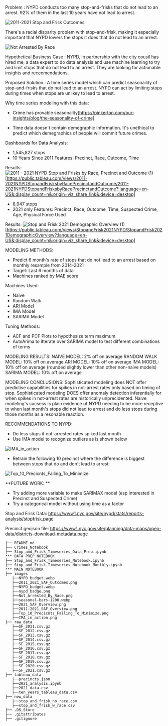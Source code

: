 Problem : NYPD conducts too many stop-and-frisks that do not lead to an arrest. 92% of them in the last 10 years have not lead to arrest.


![2011-2021 Stop and Frisk Outcomes](https://user-images.githubusercontent.com/8728172/192606536-a3481bd9-c2f6-4413-bb65-cabf7c4ecdf5.png)

There's a racial disparity problem with stop-and-frisk, making it especially important that NYPD lowers the stops it does that do not lead to an arrest. 



![Not Arrested By Race](https://user-images.githubusercontent.com/8728172/192607158-66c40036-7fdf-4e74-89e4-935aa0df5361.png)


Hypothetical Business Case : NYPD, in partnership with the city cousil has hired me, a data expert to do data analysis and use machine learning to try and limit stops that do not lead to an arrest. They are looking for actionable insights and reccomendations.

Proposed Solution : A time series model which can predict seasonaility of stop-and-frisks that do not lead to an arrest. NYPD can act by limiting stops during times when stops are unlikey to lead to arrest. 

Why time series modeling with this data:
- Crime has provable seasonality[https://pinkerton.com/our-insights/blog/the-seasonality-of-crime]

- Time data doesn't contain demegraphic information. It's unethical to predict which demegraphics of people will commit future crimes. 


Dashboards for Data Analysis: 
- 1,545,827 stops
- 10 Years Since 2011
Features: Precinct, Race, Outcome, Time 


Results: 
![2011 - 2021 NYPD Stop and Frisks by Race, Precinct and Outcome (1)](https://user-images.githubusercontent.com/8728172/192608798-453a0326-4ca3-460b-8960-c2f2b70a4beb.png)[https://public.tableau.com/views/2011-2021NYPDStopandFrisksbyRacePrecinctandOutcome/2011-2021NYPDStopandFrisksbyRacePrecinctandOutcome?:language=en-US&:display_count=n&:origin=viz_share_link&:device=desktop]

- 8,947 stops
- 2021 only
Features: Precinct, Race, Outcome, Time, Suspected Crime, Age, Physical Force Used


Results: 
![Stop and Frisk 2021 Demographic Overview (1)](https://user-images.githubusercontent.com/8728172/192609621-8f8c7133-059f-4000-8a81-9ecb3a5f7036.png)[https://public.tableau.com/views/StopandFrisk2021NYPD/StopandFrisk2021DemographicOverview?:language=en-US&:display_count=n&:origin=viz_share_link&:device=desktop]


MODELING METHODS:

- Predict 6 month's rate of stops that do not lead to an arrest based on monthly resample from 2014-2021
- Target: Last 6 months of data
- Machines ranked by MAE score 

Machines Used:
- Naive
- Random Walk
- ARI Model 
- IMA Model 
- SARIMA Model

Tuning Methods: 
- ACF and PCF Plots to hypothesize term maximum 
- AutoArima to itterate over SARIMA model to test different combinations of terms


MODELING RESULTS:
NAIVE MODEL: 2% off on average 
RANDOM WALK MODEL: 10% off on average 
ARI MODEL: 10% off on average 
IMA MODEL: 10% off on average (rounded slightly lower than other non-naive models) 
SARIMA MODEL: 10% off on average 

MODELING CONCLUSIONS:
Sophisticated modeling does NOT offer predictive capabilities for spikes in not-arrest rates only based on timing of stop. 
Sophisticated modeling DOES offer anomaly detection inferentially for when spikes in not-arrest rates are historically unprecidented. 
Naive modeling's sucsess is plain evidence of NYPD needing to be more receptive to when last month's stops did not lead to arrest and do less stops during those months as a resonable reaction. 

RECOMMENDATIONS TO NYPD: 
- Do less stops if not-arrested rates spiked last month
- Use IMA model to recognize outliers as is shown below

![IMA_in_action](https://user-images.githubusercontent.com/8728172/192613511-a0ab4dd6-3f2b-4848-94b4-098d732bf378.png)

- Retrain the following 10 precinct where the difference is biggest between stops that do and don't lead to arrest: 

![Top_10_Precicnts_Failing_To_Minimize](https://user-images.githubusercontent.com/8728172/192612851-9c2ab9e9-55f3-4e6a-84f1-b0fd398ecb4b.png)


**FUTURE WORK: **
- Try adding more variable to make SARIMAX model (esp interested in Precinct and Suspected Crime) 
- Try a categorical model without using time as a factor


Stop and Frisk Data: https://www1.nyc.gov/site/nypd/stats/reports-analysis/stopfrisk.page

Precinct geojson file: https://www1.nyc.gov/site/planning/data-maps/open-data/districts-download-metadata.page

``` 
├── README.md
├── Crimes_Notebook
├── Stop_and_Frisk_Timeseries_Data_Prep.ipynb                       *** DATA PREP NOTEBOOK
├── Stop_and_Frisk_Timeseries_Notebook.ipynb
├── Stop_and_Frisk_Timeseries_Notebook_Monthly.ipynb                *** MAIN NOTEBOOK
├── images
   ├──NYPD_budget.webp
   ├──2011_2021_SAF_Outcomes.png
   ├──NYPD_budget.webp
   ├──nypd_badge.png
   ├──Not_Arrested_By_Race.png
   ├──seasonal-bars-1200.webp
   ├──2021_SAF_Overview.png
   ├──2011-2021_SAF_Overview.png
   ├──Top_10_Precicnts_Failing_To_Minimize.png
   ├──IMA_in_action.png
├── raw_data
   ├──SF_2011.csv.gz
   ├──SF_2012.csv.gz
   ├──SF_2013.csv.gz
   ├──SF_2014.csv.gz
   ├──SF_2015.csv.gz 
   ├──SF_2016.csv.gz 
   ├──SF_2017.csv.gz
   ├──SF_2018.csv.gz
   ├──SF_2019.csv.gz
   ├──SF_2020.csv.gz
   ├──SF_2021.csv.gz
├── tableau_data
   ├──precincts.json
   ├──2021_analysis.ipynb
   ├──2021_data.csv 
   ├──ten_years_tableau_data.csv 
├── new_data
   ├──stop_and_frisk_no_race.csv 
   ├──stop_and_frisk_w_race.csv 
├── .DS_Store
├── .gitattributes
├── .gitignore
```
